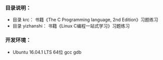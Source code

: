 ### 目录说明：
* 目录 krc： 书籍《The C Programming language, 2nd Edition》习题练习
* 目录 yizhanshi：  书籍《Linux C编程一站式学习》习题练习

### 开发环境：
* Ubuntu 16.04.1 LTS 64位  gcc gdb
